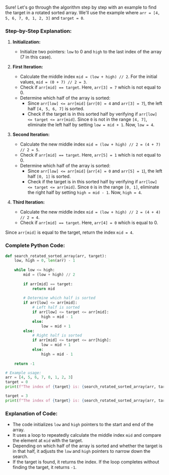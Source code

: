 Sure! Let's go through the algorithm step by step with an example to find the target in a rotated sorted array. We'll use the example where `arr = [4, 5, 6, 7, 0, 1, 2, 3]` and `target = 0`.

### Step-by-Step Explanation:

1. **Initialization:**
   - Initialize two pointers: `low` to 0 and `high` to the last index of the array (7 in this case).

2. **First Iteration:**
   - Calculate the middle index `mid = (low + high) // 2`. For the initial values, `mid = (0 + 7) // 2 = 3`.
   - Check if `arr[mid] == target`. Here, `arr[3] = 7` which is not equal to 0.
   - Determine which half of the array is sorted:
     - Since `arr[low] <= arr[mid]` (`arr[0] = 4` and `arr[3] = 7`), the left half `[4, 5, 6, 7]` is sorted.
     - Check if the target is in this sorted half by verifying if `arr[low] <= target <= arr[mid]`. Since `0` is not in the range `[4, 7]`, eliminate the left half by setting `low = mid + 1`. Now, `low = 4`.

3. **Second Iteration:**
   - Calculate the new middle index `mid = (low + high) // 2 = (4 + 7) // 2 = 5`.
   - Check if `arr[mid] == target`. Here, `arr[5] = 1` which is not equal to 0.
   - Determine which half of the array is sorted:
     - Since `arr[low] <= arr[mid]` (`arr[4] = 0` and `arr[5] = 1`), the left half `[0, 1]` is sorted.
     - Check if the target is in this sorted half by verifying if `arr[low] <= target <= arr[mid]`. Since `0` is in the range `[0, 1]`, eliminate the right half by setting `high = mid - 1`. Now, `high = 4`.

4. **Third Iteration:**
   - Calculate the new middle index `mid = (low + high) // 2 = (4 + 4) // 2 = 4`.
   - Check if `arr[mid] == target`. Here, `arr[4] = 0` which is equal to 0.

Since `arr[mid]` is equal to the target, return the index `mid = 4`.

### Complete Python Code:

```python
def search_rotated_sorted_array(arr, target):
    low, high = 0, len(arr) - 1
    
    while low <= high:
        mid = (low + high) // 2
        
        if arr[mid] == target:
            return mid
        
        # Determine which half is sorted
        if arr[low] <= arr[mid]:
            # Left half is sorted
            if arr[low] <= target <= arr[mid]:
                high = mid - 1
            else:
                low = mid + 1
        else:
            # Right half is sorted
            if arr[mid] <= target <= arr[high]:
                low = mid + 1
            else:
                high = mid - 1
    
    return -1

# Example usage:
arr = [4, 5, 6, 7, 0, 1, 2, 3]
target = 0
print(f"The index of {target} is: {search_rotated_sorted_array(arr, target)}")

target = 3
print(f"The index of {target} is: {search_rotated_sorted_array(arr, target)}")
```

### Explanation of Code:
- The code initializes `low` and `high` pointers to the start and end of the array.
- It uses a loop to repeatedly calculate the middle index `mid` and compare the element at `mid` with the target.
- Depending on which half of the array is sorted and whether the target is in that half, it adjusts the `low` and `high` pointers to narrow down the search.
- If the target is found, it returns the index. If the loop completes without finding the target, it returns `-1`.
